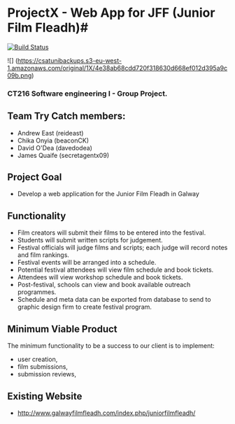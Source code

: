 # ProjectX - Web App for JFF (Junior Film Fleadh)#
[![Build Status](https://travis-ci.com/davedodea/ProjectX.svg?token=mSbTyy1sJpCTYfpkhqUw&branch=master)](https://travis-ci.com/davedodea/ProjectX)

![] (https://csatunibackups.s3-eu-west-1.amazonaws.com/original/1X/4e38ab68cdd720f318630d668ef012d395a9c09b.png)

### CT216 Software engineering I - Group Project.


## Team Try Catch members: 
  - Andrew East (reideast) 
  - Chika Onyia (beaconCK) 
  - David O'Dea (davedodea) 
  - James Quaife (secretagentx09)

## Project Goal
  - Develop a web application for the Junior Film Fleadh in Galway

## Functionality
  - Film creators will submit their films to be entered into the festival.
  - Students will submit written scripts for judgement.
  - Festival officials will judge films and scripts; each judge will record notes and film rankings.
  - Festival events will be arranged into a schedule.
  - Potential festival attendees will view film schedule and book tickets.
  - Attendees will view workshop schedule and book tickets.
  - Post-festival, schools can view and book available outreach programmes.
  - Schedule and meta data can be exported from database to send to graphic design firm to create festival program.
  
## Minimum Viable Product
  The minimum functionality to be a success to our client is to implement:
  - user creation,
  - film submissions,
  - submission reviews,
  
  
## Existing Website
- http://www.galwayfilmfleadh.com/index.php/juniorfilmfleadh/
